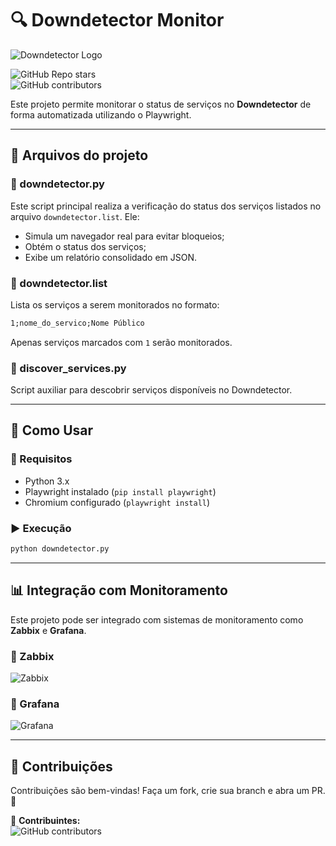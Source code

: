# 🔍 Downdetector Monitor

![Downdetector Logo](https://upload.wikimedia.org/wikipedia/commons/thumb/f/fb/Downdetector_Logo.svg/2560px-Downdetector_Logo.svg.png)

![GitHub Repo stars](https://img.shields.io/github/stars/seu-repo/downdetector-monitor?style=social)  
![GitHub contributors](https://img.shields.io/github/contributors/seu-repo/downdetector-monitor)

Este projeto permite monitorar o status de serviços no **Downdetector** de forma automatizada utilizando o Playwright.

---

## 📌 Arquivos do projeto

### 📜 downdetector.py
Este script principal realiza a verificação do status dos serviços listados no arquivo `downdetector.list`. Ele:
- Simula um navegador real para evitar bloqueios;
- Obtém o status dos serviços;
- Exibe um relatório consolidado em JSON.

### 📜 downdetector.list
Lista os serviços a serem monitorados no formato:
```txt
1;nome_do_servico;Nome Público
```
Apenas serviços marcados com `1` serão monitorados.

### 📜 discover_services.py
Script auxiliar para descobrir serviços disponíveis no Downdetector.

---

## 🚀 Como Usar

### 📌 Requisitos
- Python 3.x
- Playwright instalado (`pip install playwright`)
- Chromium configurado (`playwright install`)

### ▶️ Execução
```bash
python downdetector.py
```

---

## 📊 Integração com Monitoramento
Este projeto pode ser integrado com sistemas de monitoramento como **Zabbix** e **Grafana**.

### 🔹 Zabbix
![Zabbix](https://cdn.worldvectorlogo.com/logos/zabbix-1.svg)

### 🔸 Grafana
![Grafana](https://cdn.freelogovectors.net/wp-content/uploads/2018/07/grafana-logo.png)

---

## 🤝 Contribuições
Contribuições são bem-vindas! Faça um fork, crie sua branch e abra um PR. 🎯

👥 **Contribuintes:**  
![GitHub contributors](https://img.shields.io/github/contributors/seu-repo/downdetector-monitor)

